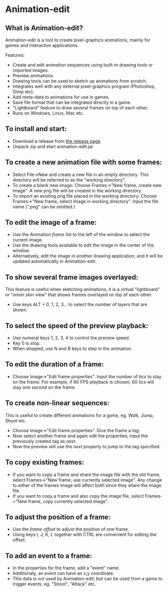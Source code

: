 Animation-edit
==============

What is Animation-edit?
-----------------------
Animation-edit is a tool to create pixel-graphics animations, mainly for games and interactive applications.

Features:
* Create and edit animation sequences using built-in drawing tools or imported images.
* Preview animations.
* Drawing tools can be used to sketch up animations from scratch.
* Integrates well with any external pixel-graphics program (Photoshop, Gimp etc).
* Add meta-data to animations for use in games.
* Save file format that can be integrated directly in a game.
* "Lightboard" feature to draw several frames on top of each other.
* Runs on Windows, Linux, Mac etc.

To install and start:
---------------------
* Download a release from [the release page](https://github.com/jonath0000/animation-edit/releases)
* Unpack zip and start animation-edit.jar

To create a new animation file with some frames:
------------------------------------------------
* Select File->New and create a new file in an empty directory. This directory will be referred to as the "working directory".
* To create a blank new image: Choose Frames->"New frame, create new image". A new png file will be created in the working directory.
* To import an existing png file placed in the working directory: Choose Frames->"New frame, select image in working directory". Input the file name (".png" can be omitted.)

To edit the image of a frame:
-----------------------------
* Use the *Animation frame list* to the left of the window to select the current image.
* Use the drawing tools available to edit the image in the center of the window.
* Alternatively, edit the image in another drawing application, and it will be updated automatically in Animation-edit.

To show several frame images overlayed:
----------------------------------------
This feature is useful when sketching animations, it is a virtual "lightboard" or "onion skin view" that shows frames overlayed on top of each other.
* Use keys ALT + 0, 1, 2, 3... to select the number of layers that are shown.

To select the speed of the preview playback:
--------------------------------------------
* Use numeral keys 1, 2, 3, 4 to control the preview speed.
* Key 0 is stop.
* When stopped, use N and B keys to step in the animation.

To edit the duration of a frame:
--------------------------------
* Choose Image->"Edit frame properties". Input the number of tics to stay on the frame. For example, if 60 FPS playback is chosen, 60 tics will stay one second on the frame.

To create non-linear sequences:
-------------------------------
This is useful to create different animations for a game, eg. Walk, Jump, Shoot etc.
* Choose Image->"Edit frame properties". Give the frame a *tag*.
* Now select another frame and again edit the properties, input the previously created tag as *next*.
* Now the preview will use the *next* property to jump to the tag specified.

To copy existing frames:
------------------------
* If you want to copy a frame and share the image file with the old frame, select Frames->"New frame, use currently selected image". Any change to either of the frames image will affect both since they share the image file.
* If you want to copy a frame and also copy the image file, select Frames->"New frame, copy currently selected image".

To adjust the position of a frame:
----------------------------------
* Use the *frame offset* to adjust the position of one frame. 
* Using keys I, J, K, L together with CTRL are convenient for editing the offset. 

To add an event to a frame:
---------------------------
* In the properties for the frame, add a "event" name.
* Additionaly, an event can have an x,y coordinate.
* This data is not used by Animation-edit, but can be used from a game to trigger events, eg. "Shoot", "Attack" etc.
